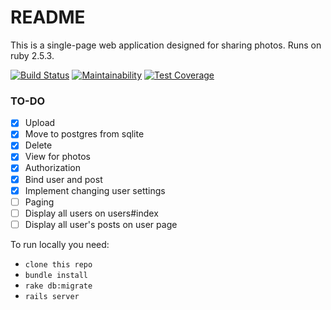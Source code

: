 # README

This is a single-page web application designed for sharing photos.
Runs on ruby 2.5.3.

[![Build Status](https://travis-ci.org/d3mash/photofeedApp.svg?branch=master)](https://travis-ci.org/d3mash/photofeedApp) 
[![Maintainability](https://api.codeclimate.com/v1/badges/9c375803480dc8a5800f/maintainability)](https://codeclimate.com/github/d3mash/photofeedApp/maintainability)
[![Test Coverage](https://api.codeclimate.com/v1/badges/9c375803480dc8a5800f/test_coverage)](https://codeclimate.com/github/d3mash/photofeedApp/test_coverage)
### TO-DO
- [x] Upload
- [x] Move to postgres from sqlite
- [x] Delete
- [x] View for photos
- [x] Authorization
- [x] Bind user and post
- [x] Implement changing user settings
- [ ] Paging  
- [ ] Display all users on users#index
- [ ] Display all user's posts on user page

To run locally you need: 
* `clone this repo`
* `bundle install`
* `rake db:migrate`
* `rails server`
